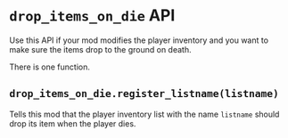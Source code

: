 # `drop_items_on_die` API

Use this API if your mod modifies the player inventory
and you want to make sure the items drop to the ground
on death.

There is one function.

## `drop_items_on_die.register_listname(listname)`

Tells this mod that the player inventory list with the name
`listname` should drop its item when the player dies.

